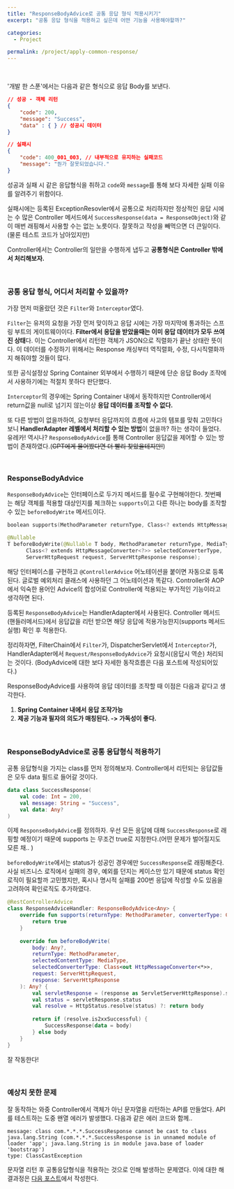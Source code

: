 ```yaml
---
title: "ResponseBodyAdvice로 공통 응답 형식 적용시키기"
excerpt: "공통 응답 형식을 적용하고 싶은데 어떤 기능을 사용해야할까?"

categories:
  - Project

permalink: /project/apply-common-response/
---  
```


<br/>  

'개발 한 스푼'에서는 다음과 같은 형식으로 응답 Body를 보낸다.
```json
// 성공 - 객체 리턴
{
	"code": 200,
	"message": "Success",
	"data" : { } // 성공시 데이터
}

// 실패시
{
	"code": 400_001_003, // 내부적으로 유지하는 실패코드
	"message": "뭔가 잘못되었습니다."
}
```

성공과 실패 시 같은 응답형식을 취하고 `code`와 `message`를 통해 보다 자세한 실패 이유를 알려주기 위함이다.

실패시에는 등록된 ExceptionResovler에서 공통으로 처리하지만 정상적인 응답 시에는 수 많은 Controller 메서드에서 `SuccessResponse(data = ResponseObject)`와 같이 매번 래핑해서 사용할 수는 없는 노릇이다. 잘못하고 작성을 빼먹으면 더 큰일이다.(물론 테스트 코드가 남아있지만)

Controller에서는 Controller의 일만을 수행하게 냅두고 **공통형식은 Controller 밖에서 처리해보자.**

<br/>  

### 공통 응답 형식, 어디서 처리할 수 있을까?
가장 먼저 떠올랐던 것은 `Filter`와 `Interceptor`였다.

`Filter`는 유저의 요청을 가장 먼저 맞이하고 응답 시에는 가장 마지막에 통과하는 스프링 부트의 게이트웨이이다. **Filter에서 응답을 받았을때는 이미 응답 데이터가 모두 쓰여진 상태**다. 이는 Controller에서 리턴한 객체가 JSON으로 직렬화가 끝난 상태란 뜻이다. 이 데이터를 수정하기 위해서는 Response 캐싱부터 역직렬화, 수정, 다시직렬화까지 해줘야할 것들이 많다.

또한 공식설정상 Spring Container 외부에서 수행하기 때문에 단순 응답 Body 조작에서 사용하기에는 적절치 못하다 판단했다.

`Interceptor`의 경우에는 Spring Container 내에서 동작하지만 Controller에서 return값을 null로 넘기지 않는이상 **응답 데이터를 조작할 수 없다.**

또 다른 방법이 없을까하여, 요청부터 응답까지의 흐름에 사고의 템포를 맞춰 고민하다 보니 **HandlerAdapter 레벨에서 처리할 수 있는 방법**이 없을까? 하는 생각이 들었다. 유레카! 역시나? `ResponseBodyAdvice`를 통해 Controller 응답값을 제어할 수 있는 방법이 존재하였다.(~~GPT에게 물어봤다면 더 빨리 찾았을테지만!~~)

<br/>  

### ResponseBodyAdvice
`ResponseBodyAdvice`는 인터페이스로 두가지 메서드를 필수로 구현해야한다. 첫번째는 해당 객체를 적용할 대상인지를 체크하는 `supports`이고 다른 하나는 body를 조작할 수 있는 `beforeBodyWrite` 메서드이다.
```kotlin
boolean supports(MethodParameter returnType, Class<? extends HttpMessageConverter<?>> converterType);

@Nullable  
T beforeBodyWrite(@Nullable T body, MethodParameter returnType, MediaType selectedContentType,  
      Class<? extends HttpMessageConverter<?>> selectedConverterType,  
      ServerHttpRequest request, ServerHttpResponse response);
```

해당 인터페이스를 구현하고 `@ControllerAdvice` 어노테이션을 붙이면 자동으로 등록된다. 글로벌 예외처리 클래스에 사용하던 그 어노테이션과 똑같다. Controller와 AOP에서 익숙한 용어인 Advice의 합성어로 Controller에 적용되는 부가적인 기능이라고 생각하면 된다.

등록된 `ResponseBodyAdvice`는 HandlerAdapter에서 사용된다. Controller 메서드(핸들러메서드)에서 응답값을 리턴 받으면 해당 응답에 적용가능한지(supports 메서드 실행) 확인 후 적용한다.

정리하자면, FilterChain에서 `Filter`가, DispatcherServlet에서 `Interceptor`가, HandlerAdapter에서 `Request/ResponseBodyAdvice`가 요청시(응답시 역순) 처리되는 것이다. (BodyAdvice에 대한 보다 자세한 동작흐름은 다음 포스트에 작성되어있다.)

ResponseBodyAdvice를 사용하여 응답 데이터를 조작할 때 이점은 다음과 같다고 생각한다.
1. **Spring Container 내에서 응답 조작가능**
2. **제공 기능과 필자의 의도가 매칭된다. -> 가독성이 좋다.**

<br/>  

### ResponseBodyAdvice로 공통 응답형식 적용하기
공통 응답형식을 가지는 class를 먼저 정의해보자. Controller에서 리턴되는 응답값들은 모두 data 필드로 들어갈 것이다.
```kotlin
data class SuccessResponse(  
    val code: Int = 200,  
    val message: String = "Success",  
    val data: Any?  
)
```

이제 `ResponseBodyAdvice`를 정의하자. 우선 모든 응답에 대해 `SuccessResponse`로 래핑할 예정이기 때문에 supports 는 무조건 true로 지정한다.(어떤 문제가 벌어질지도 모른 채.. )

`beforeBodyWrite`에서는 status가 성공인 경우에만 `SuccessResponse`로 래핑해준다. 사실 비즈니스 로직에서 실패의 경우, 예외를 던지는 케이스만 있기 때문에 status 확인 로직이 필요할까 고민했지만, 혹시나 명시적 실패를 200번 응답에 작성할 수도 있음을 고려하여 확인로직도 추가하였다.
```kotlin
@RestControllerAdvice
class ResponseAdviceHandler: ResponseBodyAdvice<Any> {  
    override fun supports(returnType: MethodParameter, converterType: Class<out HttpMessageConverter<*>>): Boolean {  
        return true
    }  
  
    override fun beforeBodyWrite(  
        body: Any?,  
        returnType: MethodParameter,  
        selectedContentType: MediaType,  
        selectedConverterType: Class<out HttpMessageConverter<*>>,  
        request: ServerHttpRequest,  
        response: ServerHttpResponse  
    ): Any? {  
        val servletResponse = (response as ServletServerHttpResponse).servletResponse  
        val status = servletResponse.status  
        val resolve = HttpStatus.resolve(status) ?: return body  
  
        return if (resolve.is2xxSuccessful) {  
            SuccessResponse(data = body)  
        } else body  
    }  
}

```

잘 작동한다!

<br/>  

### 예상치 못한 문제
잘 동작하는 와중 Controller에서 객체가 아닌 문자열을 리턴하는 API를 만들었다. API를 테스트하는 도중 왠열 에러가 발생했다. 다음과 같은 에러 코드와 함께..

```text
message: class com.*.*.*.SuccessResponse cannot be cast to class java.lang.String (com.*.*.*.SuccessResponse is in unnamed module of loader 'app'; java.lang.String is in module java.base of loader 'bootstrap')
type: ClassCastException
```

문자열 리턴 후 공통응답형식을 적용하는 것으로 인해 발생하는 문제였다. 이에 대한 해결과정은 [다음 포스트](https://rokwonk.github.io/project/apply-string-response-to-dto/)에서 작성한다.  

<br/>
